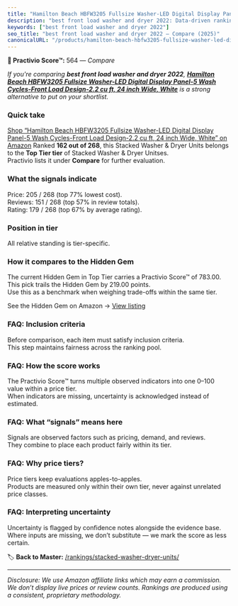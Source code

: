 ```yaml
---
title: "Hamilton Beach HBFW3205 Fullsize Washer-LED Digital Display Panel-5 Wash Cycles-Front Load Design-2.2 cu ft, 24 inch Wide, White"
description: "best front load washer and dryer 2022: Data-driven ranking using the Practivio Score™. Positioned by quality, value, demand, findability, momentum."
keywords: ["best front load washer and dryer 2022"]
seo_title: "best front load washer and dryer 2022 — Compare (2025)"
canonicalURL: "/products/hamilton-beach-hbfw3205-fullsize-washer-led-digital-display-panel-5-wash-cycles-front-load-design-22-cu-ft-24-inch-wide-white-B0BG3HDSL7/"
---
```


**🛒 Practivio Score™:** 564 — _Compare_


*If you're comparing **best front load washer and dryer 2022**, **[Hamilton Beach HBFW3205 Fullsize Washer-LED Digital Display Panel-5 Wash Cycles-Front Load Design-2.2 cu ft, 24 inch Wide, White](https://www.amazon.com/dp/B0BG3HDSL7?tag=practivio-20)** is a strong alternative to put on your shortlist.*
### Quick take
[Shop “Hamilton Beach HBFW3205 Fullsize Washer-LED Digital Display Panel-5 Wash Cycles-Front Load Design-2.2 cu ft, 24 inch Wide, White” on Amazon](https://www.amazon.com/dp/B0BG3HDSL7?tag=practivio-20)
Ranked **162 out of 268**, this Stacked Washer & Dryer Units belongs to the **Top Tier tier** of Stacked Washer & Dryer Unitses.  
Practivio lists it under **Compare** for further evaluation.

### What the signals indicate
Price: 205 / 268 (top 77% lowest cost).  
Reviews: 151 / 268 (top 57% in review totals).  
Rating: 179 / 268 (top 67% by average rating).  

### Position in tier
All relative standing is tier-specific.

### How it compares to the Hidden Gem
The current Hidden Gem in Top Tier carries a Practivio Score™ of 783.00.  
This pick trails the Hidden Gem by 219.00 points.  
Use this as a benchmark when weighing trade-offs within the same tier.  

See the Hidden Gem on Amazon → [View listing](https://www.amazon.com/dp/B0D4282T95?tag=practivio-20)

### FAQ: Inclusion criteria
Before comparison, each item must satisfy inclusion criteria.  
This step maintains fairness across the ranking pool.

### FAQ: How the score works
The Practivio Score™ turns multiple observed indicators into one 0–100 value within a price tier.  
When indicators are missing, uncertainty is acknowledged instead of estimated.

### FAQ: What “signals” means here
Signals are observed factors such as pricing, demand, and reviews.  
They combine to place each product fairly within its tier.

### FAQ: Why price tiers?
Price tiers keep evaluations apples-to-apples.  
Products are measured only within their own tier, never against unrelated price classes.

### FAQ: Interpreting uncertainty
Uncertainty is flagged by confidence notes alongside the evidence base.  
Where inputs are missing, we don’t substitute — we mark the score as less certain.

<!-- Missing template for Compare/CompareWithinPriceClass -->


🏷️ **Back to Master:** [/rankings/stacked-washer-dryer-units/](/rankings/stacked-washer-dryer-units/)

---
_Disclosure: We use Amazon affiliate links which may earn a commission. We don’t display live prices or review counts. Rankings are produced using a consistent, proprietary methodology._
